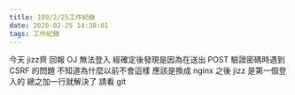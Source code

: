 ```yaml
---
title: 109/2/25工作紀錄
date: 2020-02-25 14:38:01
tags: 工作紀錄
---
```


今天 jizz齊 回報 OJ 無法登入
經確定後發現是因為在送出 POST 驗證密碼時遇到 CSRF 的問題
不知道為什麼以前不會這樣
應該是換成 nginx 之後 jizz 是第一個登入的
總之加一行就解決了
請看 git 
